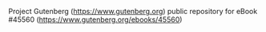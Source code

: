Project Gutenberg (https://www.gutenberg.org) public repository for eBook #45560 (https://www.gutenberg.org/ebooks/45560)

